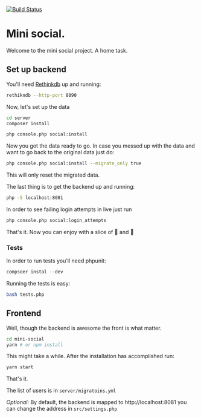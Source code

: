 [![Build Status](https://travis-ci.org/RoySegall/mini-social.svg?branch=master)](https://travis-ci.org/RoySegall/mini-social)

# Mini social.

Welcome to the mini social project. A home task.


## Set up backend

You'll need [Rethinkdb](http://rethinkdb.db) up and running:

```bash
rethikndb --http-port 8090
```

Now, let's set up the data

```bash
cd server
composer install

php console.php social:install
```

Now you got the data ready to go. In case you messed up with the data and want
to go back to the original data just do:

```bash
php console.php social:install --migrate_only true
```

This will only reset the migrated data.

The last thing is to get the backend up and running:

```bash
php -S localhost:8081
```

In order to see failing login attempts in live just run
```bash
php console.php social:login_attempts
```

That's it. Now you can enjoy with a slice of :pizza: and :pineapple:

### Tests

In order to run tests you'll need phpunit:
```php
compsoer instal --dev
```

Running the tests is easy:
```bash
bash tests.php
```

## Frontend

Well, though the backend is awesome the front is what matter.

```bash
cd mini-social
yarn # or npm install
```

This might take a while. After the installation has accomplished run:
```bash
yarn start
```

That's it.

The list of users is in `server/migratoins.yml`

_Optional:_ By default, the backend is mapped to http://localhost:8081 you can 
change the address in `src/settings.php`


